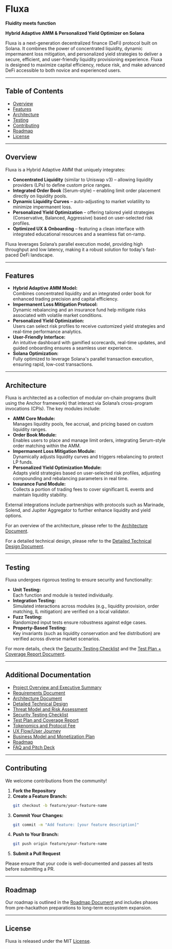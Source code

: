 # Fluxa

**Fluidity meets function**

**Hybrid Adaptive AMM & Personalized Yield Optimizer on Solana**

Fluxa is a next-generation decentralized finance (DeFi) protocol built on Solana. It combines the power of concentrated liquidity, dynamic impermanent loss mitigation, and personalized yield strategies to deliver a secure, efficient, and user-friendly liquidity provisioning experience. Fluxa is designed to maximize capital efficiency, reduce risk, and make advanced DeFi accessible to both novice and experienced users.

---

## Table of Contents

- [Overview](#overview)
- [Features](#features)
- [Architecture](#architecture)
- [Testing](#testing)
- [Contributing](#contributing)
- [Roadmap](#roadmap)
- [License](#license)

---

## Overview

Fluxa is a Hybrid Adaptive AMM that uniquely integrates:

- **Concentrated Liquidity** (similar to Uniswap v3) – allowing liquidity providers (LPs) to define custom price ranges.
- **Integrated Order Book** (Serum-style) – enabling limit order placement directly on liquidity pools.
- **Dynamic Liquidity Curves** – auto-adjusting to market volatility to minimize impermanent loss.
- **Personalized Yield Optimization** – offering tailored yield strategies (Conservative, Balanced, Aggressive) based on user-selected risk profiles.
- **Optimized UX & Onboarding** – featuring a clean interface with integrated educational resources and a seamless fiat on-ramp.

Fluxa leverages Solana’s parallel execution model, providing high throughput and low latency, making it a robust solution for today's fast-paced DeFi landscape.

---

## Features

- **Hybrid Adaptive AMM Model:**  
   Combines concentrated liquidity and an integrated order book for enhanced trading precision and capital efficiency.
- **Impermanent Loss Mitigation Protocol:**  
   Dynamic rebalancing and an insurance fund help mitigate risks associated with volatile market conditions.
- **Personalized Yield Optimization:**  
   Users can select risk profiles to receive customized yield strategies and real-time performance analytics.
- **User-Friendly Interface:**  
   An intuitive dashboard with gamified scorecards, real-time updates, and guided onboarding ensures a seamless user experience.
- **Solana Optimization:**  
   Fully optimized to leverage Solana's parallel transaction execution, ensuring rapid, low-cost transactions.

---

## Architecture

Fluxa is architected as a collection of modular on-chain programs (built using the Anchor framework) that interact via Solana’s cross-program invocations (CPIs). The key modules include:

- **AMM Core Module:**  
   Manages liquidity pools, fee accrual, and pricing based on custom liquidity ranges.
- **Order Book Module:**  
   Enables users to place and manage limit orders, integrating Serum-style order matching within the AMM.
- **Impermanent Loss Mitigation Module:**  
   Dynamically adjusts liquidity curves and triggers rebalancing to protect LP funds.
- **Personalized Yield Optimization Module:**  
   Adapts yield strategies based on user-selected risk profiles, adjusting compounding and rebalancing parameters in real time.
- **Insurance Fund Module:**  
   Collects a portion of trading fees to cover significant IL events and maintain liquidity stability.

External integrations include partnerships with protocols such as Marinade, Solend, and Jupiter Aggregator to further enhance liquidity and yield options.

For an overview of the architecture, please refer to the [Architecture Document](docs/architecture.md).

For a detailed technical design, please refer to the [Detailed Technical Design Document](docs/detailed-technical-design.md).

---

## Testing

Fluxa undergoes rigorous testing to ensure security and functionality:

- **Unit Testing:**  
   Each function and module is tested individually.
- **Integration Testing:**  
   Simulated interactions across modules (e.g., liquidity provision, order matching, IL mitigation) are verified on a local validator.
- **Fuzz Testing:**  
   Randomized input tests ensure robustness against edge cases.
- **Property-Based Testing:**  
   Key invariants (such as liquidity conservation and fee distribution) are verified across diverse market scenarios.

For more details, check the [Security Testing Checklist](docs/securityTestingChecklist.md) and the [Test Plan + Coverage Report Document](docs/testPlan_coverageReport.md).

---

## Additional Documentation

- [Project Overview and Executive Summary](docs/projectOverview_and_executiveSummary.md)
- [Requirements Document](docs/requirements.md)
- [Architecture Document](docs/architecture.md)
- [Detailed Technical Design](docs/detailedTechnicalDesign.md)
- [Threat Model and Risk Assessment](docs/threatModel_and_riskAssessment.md)
- [Security Testing Checklist](docs/securityTestingChecklist.md)
- [Test Plan and Coverage Report](docs/testPlan_coverageReport.md)
- [Tokenomics and Protocol Fee](docs/tokenomics_and_protocolFee.md)
- [UX Flow/User Journey](docs/userJourney.md)
- [Business Model and Monetization Plan](docs/businessModel_and_monetizationPlan.md)
- [Roadmap](docs/roadmap.md)
- [FAQ and Pitch Deck](docs/FAQ_and_pitchDeck.md)

---

## Contributing

We welcome contributions from the community!

1. **Fork the Repository**
2. **Create a Feature Branch:**
   ```bash
   git checkout -b feature/your-feature-name
   ```
3. **Commit Your Changes:**
   ```bash
   git commit -m "Add feature: [your feature description]"
   ```
4. **Push to Your Branch:**
   ```bash
   git push origin feature/your-feature-name
   ```
5. **Submit a Pull Request**

Please ensure that your code is well-documented and passes all tests before submitting a PR.

---

## Roadmap

Our roadmap is outlined in the [Roadmap Document](docs/roadmap.md) and includes phases from pre-hackathon preparations to long-term ecosystem expansion.

---

## License

Fluxa is released under the MIT [License](LICENSE).
